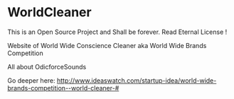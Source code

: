 # WorldCleaner

This is an Open Source Project and Shall be forever. Read Eternal License ! 

Website of World Wide Conscience Cleaner aka World Wide Brands Competition

All about OdicforceSounds 

Go deeper here: http://www.ideaswatch.com/startup-idea/world-wide-brands-competition--world-cleaner-#
